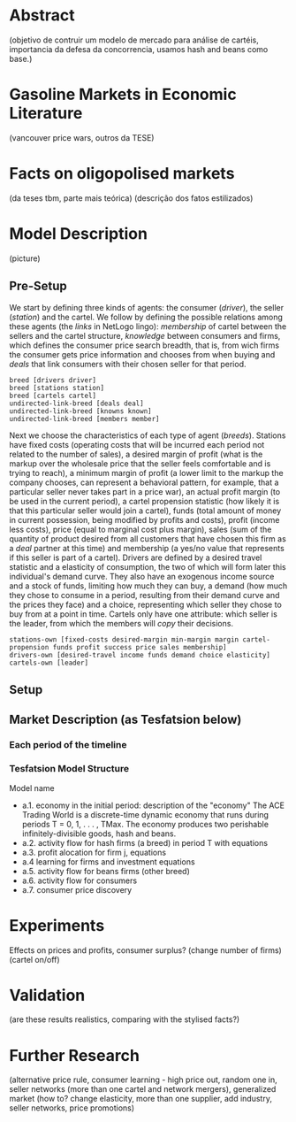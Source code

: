 # Abstract
(objetivo de contruir um modelo de mercado para análise de cartéis, importancia da defesa da concorrencia, usamos hash and beans como base.)

# Gasoline Markets in Economic Literature
(vancouver price wars, outros da TESE)

# Facts on oligopolised markets
(da teses tbm, parte mais teórica)
(descrição dos fatos estilizados)

# Model Description

(picture)

## Pre-Setup

We start by defining three kinds of agents: the consumer (*driver*), the seller (*station*) and the cartel. We follow by defining the possible relations among these agents (the *links* in NetLogo lingo): *membership* of cartel between the sellers and the cartel structure, *knowledge* between consumers and firms, which defines the consumer price search breadth, that is, from wich firms the consumer gets price information and chooses from when buying and *deals* that link consumers with their chosen seller for that period.

```
breed [drivers driver]
breed [stations station]
breed [cartels cartel]
undirected-link-breed [deals deal]
undirected-link-breed [knowns known]
undirected-link-breed [members member]
```

Next we choose the characteristics of each type of agent (*breeds*). Stations have fixed costs (operating costs that will be incurred each period not related to the number of sales), a desired margin of profit (what is the markup over the wholesale price that the seller feels comfortable and is trying to reach), a minimum margin of profit (a lower limit to the markup the company chooses, can represent a behavioral pattern, for example, that a particular seller never takes part in a price war), an actual profit margin (to be used in the current period), a cartel propension statistic (how likely it is that this particular seller would join a cartel), funds (total amount of money in current possession, being modified by profits and costs), profit (income less costs), price (equal to marginal cost plus margin), sales (sum of the quantity of product desired from all customers that have chosen this firm as a *deal* partner at this time) and membership (a yes/no value that represents if this seller is part of a cartel).
Drivers are defined by a desired travel statistic and a elasticity of consumption, the two of which will form later this individual's demand curve. They also have an exogenous income source and a stock of funds, limiting how much they can buy, a demand (how much they chose to consume in a period, resulting from their demand curve and the prices they face) and a choice, representing which seller they chose to buy from at a point in time. Cartels only have one attribute: which seller is the leader, from which the members will *copy* their decisions.

```
stations-own [fixed-costs desired-margin min-margin margin cartel-propension funds profit success price sales membership]
drivers-own [desired-travel income funds demand choice elasticity]
cartels-own [leader]
```

## Setup

## Market Description (as Tesfatsion below)

### Each period of the timeline
### Tesfatsion Model Structure

Model name
* a.1. economy in the initial period: description of the "economy" The ACE Trading World is a discrete-time dynamic economy that runs during periods T = 0, 1, . . . , TMax. The economy produces two perishable infinitely-divisible goods, hash and beans.
* a.2. activity flow for hash firms (a breed) in period T with equations
* a.3. profit alocation for firm j, equations
* a.4 learning for firms and investment equations
* a.5. activity flow for beans firms (other breed)
* a.6. activity flow for consumers
* a.7. consumer price discovery

# Experiments

Effects on prices and profits, consumer surplus?
(change number of firms)
(cartel on/off)

# Validation

(are these results realistics, comparing with the stylised facts?)

# Further Research

(alternative price rule, consumer learning - high price out, random one in, seller networks (more than one cartel and network mergers), generalized market (how to? change elasticity, more than one supplier, add industry, seller networks, price promotions)
